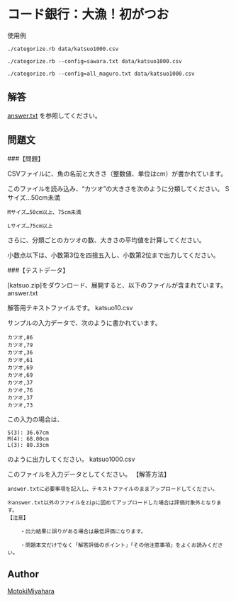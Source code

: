 コード銀行：大漁！初がつお
====

使用例

`./categorize.rb data/katsuo1000.csv`

`./categorize.rb --config=sawara.txt data/katsuo1000.csv`

`./categorize.rb --config=all_maguro.txt data/katsuo1000.csv`

## 解答
[answer.txt](/MotokiMiyahara/04_katsuo/blob/master/answer.txt) を参照してください。


## 問題文
###【問題】

CSVファイルに、魚の名前と大きさ（整数値、単位はcm）が書かれています。

このファイルを読み込み、“カツオ”の大きさを次のように分類してください。
    Sサイズ…50cm未満

    Mサイズ…50cm以上、75cm未満

    Lサイズ…75cm以上
さらに、分類ごとのカツオの数、大きさの平均値を計算してください。

小数点以下は、小数第3位を四捨五入し、小数第2位まで出力してください。


###【テストデータ】

[katsuo.zip]をダウンロード、展開すると、以下のファイルが含まれています。
    answer.txt

解答用テキストファイルです。
    katsuo10.csv

サンプルの入力データで、次のように書かれています。

    カツオ,86
    カツオ,79
    カツオ,36
    カツオ,61
    カツオ,69
    カツオ,69
    カツオ,37
    カツオ,76
    カツオ,37
    カツオ,73

この入力の場合は、

    S(3): 36.67cm
    M(4): 68.00cm
    L(3): 80.33cm


のように出力してください。
    katsuo1000.csv

このファイルを入力データとしてください。
    【解答方法】

    answer.txtに必要事項を記入し、テキストファイルのままアップロードしてください。

    ※answer.txt以外のファイルをzipに固めてアップロードした場合は評価対象外となります。
    【注意】

        ・出力結果に誤りがある場合は最低評価になります。

        ・問題本文だけでなく「解答評価のポイント」「その他注意事項」をよくお読みください。


## Author
[MotokiMiyahara](https://github.com/MotokiMiyahara/)


